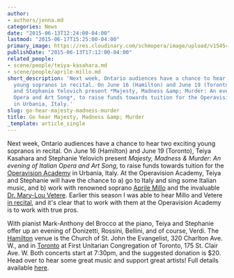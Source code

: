 ```yaml
---
author:
- authors/jenna.md
categories: News
date: "2015-06-13T12:24:00-04:00"
lastmod: "2015-06-17T15:25:00-04:00"
primary_image: https://res.cloudinary.com/schmopera/image/upload/v1545409169/media/webhook-uploads/1434212322652/StephanieTeiya.jpg.jpg
publishDate: "2015-06-13T17:12:00-04:00"
related_people:
- scene/people/teiya-kasahara.md
- scene/people/aprile-millo.md
short_description: 'Next week, Ontario audiences have a chance to hear two exciting
  young sopranos in recital. On June 16 (Hamilton) and June 19 (Toronto), Teiya Kasahara
  and Stephanie Yelovich present *Majesty, Madness &amp; Murder: An evening of Italian
  Opera and Art Song*, to raise funds towards tuition for the Operavision Academy
  in Urbania, Italy.'
slug: go-hear-majesty-madness-murder
title: Go hear Majesty, Madness &amp; Murder
_template: article_single
---
```


Next week, Ontario audiences have a chance to hear two exciting young sopranos in recital. On June 16 (Hamilton) and June 19 (Toronto), Teiya Kasahara and Stephanie Yelovich present *Majesty, Madness & Murder: An evening of Italian Opera and Art Song*, to raise funds towards tuition for the [Operavision Academy](http://operavision.org/) in Urbania, Italy. At the Operavision Academy, Teiya and Stephanie will have the chance to a) go to Italy and sing some Italian music, and b) work with renowned soprano [Aprile Millo](/scene/people/aprile-millo/) and the invaluable [Dr. Mary-Lou Vetere](/scene/people/dr-mary-lou-vetere/). Earlier this season I was able to hear Millo and Vetere [in recital](/he-saidshe-said-aprile-millo-at-trinity-st-pauls/), and it's clear that to work with them at the Operavision Academy is to work with true pros.

With pianist Mark-Anthony del Brocco at the piano, Teiya and Stephanie offer up an evening of Donizetti, Rossini, Bellini, and of course, Verdi. The [Hamilton](https://www.facebook.com/events/845218758899137/) venue is the Church of St. John the Evangelist, 320 Charlton Ave. W., and in [Toronto](https://www.facebook.com/events/444659809045078/) at First Unitarian Congregation of Toronto, 175 St. Clair Ave. W. Both concerts start at 7:30pm, and the suggested donation is $20. Head over to hear some great music and support great artists! Full details available [here](https://www.facebook.com/events/444659809045078/).
